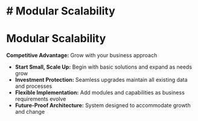# # Modular Scalability

# Modular Scalability
**Competitive Advantage:** Grow with your business approach
- **Start Small, Scale Up:** Begin with basic solutions and expand as needs grow
- **Investment Protection:** Seamless upgrades maintain all existing data and processes
- **Flexible Implementation:** Add modules and capabilities as business requirements evolve
- **Future-Proof Architecture:** System designed to accommodate growth and change

